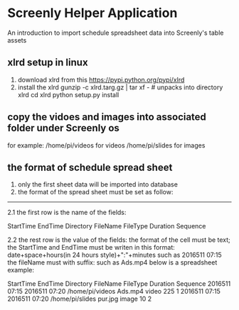 Screenly Helper Application
=========================

An introduction to import schedule spreadsheet data into Screenly's table assets 



xlrd setup in linux
------------

1. download xlrd from this  https://pypi.python.org/pypi/xlrd
2. install the xlrd
gunzip -c xlrd.targ.gz | tar xf - # unpacks into directory xlrd
cd xlrd
python setup.py install

copy the vidoes and images into associated folder under Screenly os
-------------------------
for example:
/home/pi/videos for videos
/home/pi/slides for images


the format of schedule spread sheet
-----------------------------

1. only the first sheet data will be imported into database
2. the format of the spread sheet must be set as follow:
------------------------------------

2.1 the first row is the name of the fields:

StartTime   EndTime Directory   FileName    FileType    Duration    Sequence

2.2 the rest row is the value of the fields:
the format of the cell must be text;
the StartTime and EndTime must be writen in this format: 
date+space+hours(in 24 hours style)+":"+minutes such as 2016511 07:15
the fileName must with suffix: such as Ads.mp4
below is a spreadsheet example:

StartTime       EndTime          Directory        FileName        FileType    Duration    Sequence
2016511 07:15   2016511 07:20    /home/pi/videos  Ads.mp4         video       225          1
2016511 07:15   2016511 07:20    /home/pi/slides  pur.jpg         image       10           2




